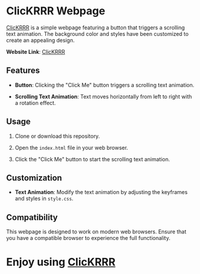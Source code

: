 # ClicKRRR Webpage

[ClicKRRR](https://clickrrr.vercel.app/) is a simple webpage featuring a button that triggers a scrolling text animation. The background color and styles have been customized to create an appealing design.

**Website Link**: [ClicKRRR](https://clickrrr.vercel.app/)

## Features

- **Button**: Clicking the "Click Me" button triggers a scrolling text animation.

- **Scrolling Text Animation**: Text moves horizontally from left to right with a rotation effect.

## Usage

1. Clone or download this repository.

2. Open the `index.html` file in your web browser.

3. Click the "Click Me" button to start the scrolling text animation.

## Customization

- **Text Animation**: Modify the text animation by adjusting the keyframes and styles in `style.css`.

## Compatibility

This webpage is designed to work on modern web browsers. Ensure that you have a compatible browser to experience the full functionality.


# Enjoy using [ClicKRRR](https://clickrrr.vercel.app/)

